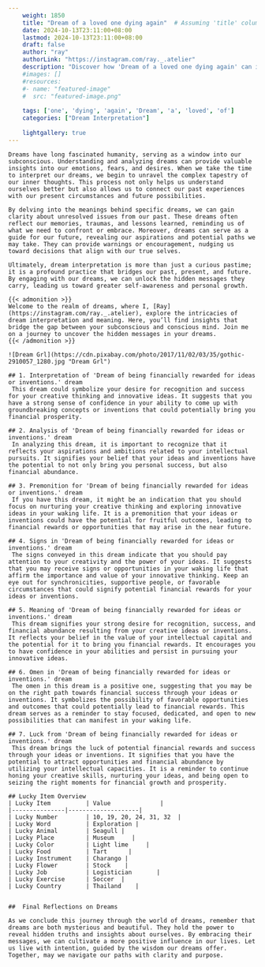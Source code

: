 ```yaml
---
    weight: 1850
    title: "Dream of a loved one dying again"  # Assuming 'title' column exists
    date: 2024-10-13T23:11:00+08:00
    lastmod: 2024-10-13T23:11:00+08:00
    draft: false
    author: "ray"
    authorLink: "https://instagram.com/ray._.atelier"
    description: "Discover how 'Dream of a loved one dying again' can interpret your future and uncover its significant meanings in your life."
    #images: []
    #resources:
    #- name: "featured-image"
    #  src: "featured-image.png"
    
    tags: ['one', 'dying', 'again', 'Dream', 'a', 'loved', 'of']
    categories: ["Dream Interpretation"]
    
    lightgallery: true
---
```

    
    Dreams have long fascinated humanity, serving as a window into our subconscious. Understanding and analyzing dreams can provide valuable insights into our emotions, fears, and desires. When we take the time to interpret our dreams, we begin to unravel the complex tapestry of our inner thoughts. This process not only helps us understand ourselves better but also allows us to connect our past experiences with our present circumstances and future possibilities.
    
    By delving into the meanings behind specific dreams, we can gain clarity about unresolved issues from our past. These dreams often reflect our memories, traumas, and lessons learned, reminding us of what we need to confront or embrace. Moreover, dreams can serve as a guide for our future, revealing our aspirations and potential paths we may take. They can provide warnings or encouragement, nudging us toward decisions that align with our true selves.
    
    Ultimately, dream interpretation is more than just a curious pastime; it is a profound practice that bridges our past, present, and future. By engaging with our dreams, we can unlock the hidden messages they carry, leading us toward greater self-awareness and personal growth.
    
    {{< admonition >}}
    Welcome to the realm of dreams, where I, [Ray](https://instagram.com/ray._.atelier), explore the intricacies of dream interpretation and meaning. Here, you’ll find insights that bridge the gap between your subconscious and conscious mind. Join me on a journey to uncover the hidden messages in your dreams.
    {{< /admonition >}}
    
    ![Dream Grl](https://cdn.pixabay.com/photo/2017/11/02/03/35/gothic-2910057_1280.jpg "Dream Grl")
    
    ## 1. Interpretation of 'Dream of being financially rewarded for ideas or inventions.' dream
     This dream could symbolize your desire for recognition and success for your creative thinking and innovative ideas. It suggests that you have a strong sense of confidence in your ability to come up with groundbreaking concepts or inventions that could potentially bring you financial prosperity.
    
    ## 2. Analysis of 'Dream of being financially rewarded for ideas or inventions.' dream
     In analyzing this dream, it is important to recognize that it reflects your aspirations and ambitions related to your intellectual pursuits. It signifies your belief that your ideas and inventions have the potential to not only bring you personal success, but also financial abundance.
    
    ## 3. Premonition for 'Dream of being financially rewarded for ideas or inventions.' dream
     If you have this dream, it might be an indication that you should focus on nurturing your creative thinking and exploring innovative ideas in your waking life. It is a premonition that your ideas or inventions could have the potential for fruitful outcomes, leading to financial rewards or opportunities that may arise in the near future.
    
    ## 4. Signs in 'Dream of being financially rewarded for ideas or inventions.' dream
     The signs conveyed in this dream indicate that you should pay attention to your creativity and the power of your ideas. It suggests that you may receive signs or opportunities in your waking life that affirm the importance and value of your innovative thinking. Keep an eye out for synchronicities, supportive people, or favorable circumstances that could signify potential financial rewards for your ideas or inventions.
    
    ## 5. Meaning of 'Dream of being financially rewarded for ideas or inventions.' dream
     This dream signifies your strong desire for recognition, success, and financial abundance resulting from your creative ideas or inventions. It reflects your belief in the value of your intellectual capital and the potential for it to bring you financial rewards. It encourages you to have confidence in your abilities and persist in pursuing your innovative ideas.
    
    ## 6. Omen in 'Dream of being financially rewarded for ideas or inventions.' dream
     The omen in this dream is a positive one, suggesting that you may be on the right path towards financial success through your ideas or inventions. It symbolizes the possibility of favorable opportunities and outcomes that could potentially lead to financial rewards. This dream serves as a reminder to stay focused, dedicated, and open to new possibilities that can manifest in your waking life.
    
    ## 7. Luck from 'Dream of being financially rewarded for ideas or inventions.' dream
     This dream brings the luck of potential financial rewards and success through your ideas or inventions. It signifies that you have the potential to attract opportunities and financial abundance by utilizing your intellectual capacities. It is a reminder to continue honing your creative skills, nurturing your ideas, and being open to seizing the right moments for financial growth and prosperity.
    
    ## Lucky Item Overview
    | Lucky Item          | Value              |
    |---------------|--------------------|
    | Lucky Number        | 10, 19, 20, 24, 31, 32  |
    | Lucky Word          | Exploration |
    | Lucky Animal        | Seagull |
    | Lucky Place         | Museum     |
    | Lucky Color         | Light lime     |
    | Lucky Food          | Tart      |
    | Lucky Instrument    | Charango |
    | Lucky Flower        | Stock    |
    | Lucky Job           | Logistician       |
    | Lucky Exercise      | Soccer  |
    | Lucky Country       | Thailand    |
    
    
    ##  Final Reflections on Dreams
    
    As we conclude this journey through the world of dreams, remember that dreams are both mysterious and beautiful. They hold the power to reveal hidden truths and insights about ourselves. By embracing their messages, we can cultivate a more positive influence in our lives. Let us live with intention, guided by the wisdom our dreams offer. Together, may we navigate our paths with clarity and purpose.
    